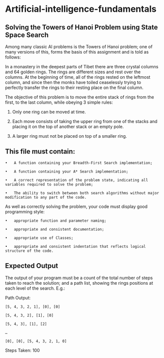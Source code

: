 # Artificial-intelligence-fundamentals
## Solving the Towers of Hanoi Problem using State Space Search

Among many classic AI problems is the Towers of Hanoi problem; one of many versions of this, forms the basis of this assignment and is told as follows:

In a monastery in the deepest parts of Tibet there are three crystal columns and 64 golden rings. The rings are different sizes and rest over the columns. At the beginning of time, all of the rings rested on the leftmost column, and since then the monks have toiled ceaselessly trying to perfectly transfer the rings to their resting place on the final column.

The objective of this problem is to move the entire stack of rings from the first, to the last column, while obeying 3 simple rules:

1.	Only one ring can be moved at time.

2.	Each move consists of taking the upper ring from one of the stacks and placing it on the top of another stack or an empty pole.

3.	A larger ring must not be placed on top of a smaller ring.
## This file must contain:
    •	A function containing your Breadth-First Search implementation;

    •	A function containing your A* Search implementation;

    •	A correct representation of the problem state, indicating all variables required to solve the problem;

    •	The ability to switch between both search algorithms without major modification to any part of the code.

As well as correctly solving the problem, your code must display good programming style:

    •	appropriate function and parameter naming;

    •	appropriate and consistent documentation;

    •	appropriate use of Classes;

    •	appropriate and consistent indentation that reflects logical structure of the code.
    

## Expected Output
The output of your program must be a count of the total number of steps taken to reach the solution; and a path list, showing the rings positions at each level of the search. E.g.:


Path Output:

    [5, 4, 3, 2, 1], [0], [0]
    
    [5, 4, 3, 2], [1], [0]
    
    [5, 4, 3], [1], [2]
    
    …
    
    [0], [0], [5, 4, 3, 2, 1, 0]

Steps Taken: 100
